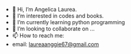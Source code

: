 - 👋 Hi, I’m Angelica Laurea.
- 👀 I’m interested in codes and books.
- 🌱 I’m currently learning python programming
- 💞️ I’m looking to collaborate on ...
- 📫 How to reach me:
- email: laureaanggie67@gmail.com
  

<!---
angllaurea/angllaurea is a ✨ special ✨ repository because its `README.md` (this file) appears on your GitHub profile.
You can click the Preview link to take a look at your changes.
--->
